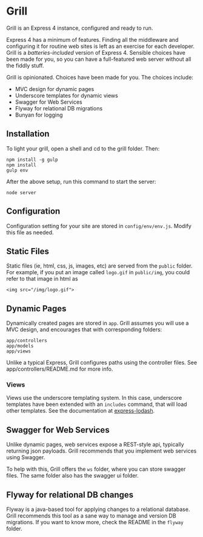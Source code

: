 # Grill

Grill is an Express 4 instance, configured and ready to run.

Express 4 has a minimum of features. Finding all the middleware and configuring
it for routine web sites is left as an exercise for each developer. Grill is a 
_batteries-included_ version of Express 4. Sensible choices have been made for
you, so you can have a full-featured web server without all the fiddly stuff.

Grill is opinionated. Choices have been made for you. The choices include:

* MVC design for dynamic pages
* Underscore templates for dynamic views
* Swagger for Web Services
* Flyway for relational DB migrations
* Bunyan for logging


## Installation

To light your grill, open a shell and cd to the grill folder. Then:

    npm install -g gulp
    npm install
    gulp env

After the above setup, run this command to start the server:

    node server
    
    
## Configuration

Configuration setting for your site are stored in `config/env/env.js`.
Modify this file as needed.


## Static Files

Static files (ie, html, css, js, images, etc) are served from the 
`public` folder. For example, if you put an image called `logo.gif` 
in `public/img`, you could refer to that image in html as

    <img src="/img/logo.gif">
    
    
## Dynamic Pages

Dynamically created pages are stored in `app`. Grill assumes you will use
a MVC design, and encourages that with corresponding folders:

    app/controllers
    app/models
    app/views

Unlike a typical Express, Grill configures paths using the controller files. 
See app/controllers/README.md for more info.
 
### Views

Views use the underscore templating system. In this case, underscore templates 
have been extended with an `includes` command, that will load other 
templates. See the documentation at 
[express-lodash](https://www.npmjs.com/package/lodash-express).
    
           
## Swagger for Web Services

Unlike dynamic pages, web services expose a REST-style api, typically returning
json payloads. Grill recommends that you implement web services using Swagger. 

To help with this, Grill offers the `ws` folder, where you can store swagger
files. The same folder also has the swagger ui folder.


## Flyway for relational DB changes

Flyway is a java-based tool for applying changes to a relational database. Grill
recommends this tool as a sane way to manage and version DB migrations. If you
want to know more, check the README in the `flyway` folder.

